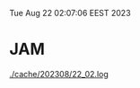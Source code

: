 Tue Aug 22 02:07:06 EEST 2023
# JAM
<a href='./cache/202308/22_02.log'>./cache/202308/22_02.log</a>
